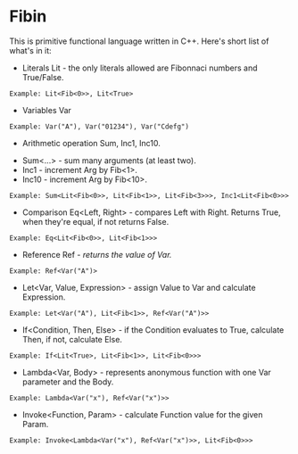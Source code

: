 # Fibin

This is primitive functional language written in C++.
Here's short list of what's in it:
* Literals Lit - the only literals allowed are Fibonnaci numbers and True/False.
```
Example: Lit<Fib<0>>, Lit<True>
```

* Variables Var
```
Example: Var("A"), Var("01234"), Var("Cdefg")
```

* Arithmetic operation Sum, Inc1, Inc10.
- Sum<...> - sum many arguments (at least two).
- Inc1<Arg> - increment Arg by Fib<1>.
- Inc10<Arg> - increment Arg by Fib<10>.
```
Example: Sum<Lit<Fib<0>>, Lit<Fib<1>>, Lit<Fib<3>>>, Inc1<Lit<Fib<0>>>
```

* Comparison Eq<Left, Right> - compares Left with Right.
Returns True, when they're equal, if not returns False.
```
Example: Eq<Lit<Fib<0>>, Lit<Fib<1>>>
```

* Reference Ref<Var> - returns the value of Var.
```
Example: Ref<Var("A")>
```

* Let<Var, Value, Expression> - assign Value to Var and calculate Expression.
```
Example: Let<Var("A"), Lit<Fib<1>>, Ref<Var("A")>>
```

* If<Condition, Then, Else> - if the Condition evaluates to True, calculate Then,
if not, calculate Else.
```
Example: If<Lit<True>, Lit<Fib<1>>, Lit<Fib<0>>>
```

* Lambda<Var, Body> - represents anonymous function with one Var parameter and the Body.
```
Example: Lambda<Var("x"), Ref<Var("x")>>
```

* Invoke<Function, Param> - calculate Function value for the given Param.
```
Example: Invoke<Lambda<Var("x"), Ref<Var("x")>>, Lit<Fib<0>>>
```